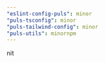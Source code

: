 ```yaml
---
"eslint-config-puls": minor
"puls-tsconfig": minor
"puls-tailwind-config": minor
"puls-utils": minornpm
---
```


nit
